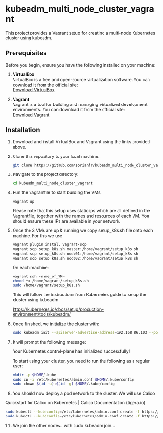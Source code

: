 # kubeadm_multi_node_cluster_vagrant

This project provides a Vagrant setup for creating a multi-node Kubernetes cluster using kubeadm.

## Prerequisites

Before you begin, ensure you have the following installed on your machine:

1. **VirtualBox**  
   VirtualBox is a free and open-source virtualization software. You can download it from the official site:  
   [Download VirtualBox](https://www.virtualbox.org/wiki/Downloads)

2. **Vagrant**  
   Vagrant is a tool for building and managing virtualized development environments. You can download it from the official site:  
   [Download Vagrant](https://www.vagrantup.com/downloads)

## Installation

1. Download and install VirtualBox and Vagrant using the links provided above.
2. Clone this repository to your local machine:

   ```bash
   git clone https://github.com/sorianfr/kubeadm_multi_node_cluster_vagrant.git

3. Navigate to the project directory:

   ```bash
   cd kubeadm_multi_node_cluster_vagrant
   
4. Run the vagrantfile to start building the VMs

   ```bash
   vagrant up
   ```
   Please note that this setup uses static ips which are all defined in the Vagrantfile, together with the names and resources of each VM.
   You should ensure these IPs are available in your network.
   
6. Once the 3 VMs are up & running we copy setup_k8s.sh file onto each machine. For this we use 

   ```bash
   vagrant plugin install vagrant-scp   
   vagrant scp setup_k8s.sh master:/home/vagrant/setup_k8s.sh 
   vagrant scp setup_k8s.sh nodo01:/home/vagrant/setup_k8s.sh 
   vagrant scp setup_k8s.sh nodo02:/home/vagrant/setup_k8s.sh 
   ```
   On each machine:
   ```bash
   vagrant ssh <name_of_VM>
   chmod +x /home/vagrant/setup_k8s.sh
   sudo /home/vagrant/setup_k8s.sh 
   ```
   This will follow the instructions from Kubernetes guide to setup the cluster using kubeadm

   https://kubernetes.io/docs/setup/production-environment/tools/kubeadm/
   
8. Once finished, we initialize the cluster with:
   ```bash
   sudo kubeadm init --apiserver-advertise-address=192.168.86.103 --pod-network-cidr=192.168.0.0/16 
   ```
9. It will prompt the following message:

   Your Kubernetes control-plane has initialized successfully!

   To start using your cluster, you need to run the following as a regular user:

   ```bash
   mkdir -p $HOME/.kube
   sudo cp -i /etc/kubernetes/admin.conf $HOME/.kube/config
   sudo chown $(id -u):$(id -g) $HOME/.kube/config
   ```
10. You should now deploy a pod network to the cluster. We will use Calico

   Quickstart for Calico on Kubernetes | Calico Documentation (tigera.io) 
   ```bash
   sudo kubectl --kubeconfig=/etc/kubernetes/admin.conf create -f https://raw.githubusercontent.com/projectcalico/calico/v3.28.2/manifests/tigera-operator.yaml 
   sudo kubectl --kubeconfig=/etc/kubernetes/admin.conf create -f https://raw.githubusercontent.com/projectcalico/calico/v3.28.2/manifests/custom-resources.yaml 
   ```
11. We join the other nodes.. with sudo kubeadm join...

    
